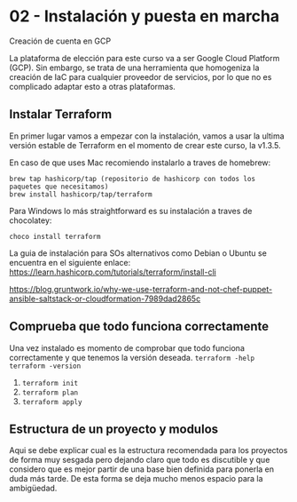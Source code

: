 # 02 - Instalación y puesta en marcha
Creación de cuenta en GCP

La plataforma de elección para este curso va a ser Google Cloud Platform (GCP). Sin embargo, se trata de una herramienta que homogeniza
la creación de IaC para cualquier proveedor de servicios, por lo que no es complicado adaptar esto a otras plataformas.



## Instalar Terraform

En primer lugar vamos a empezar con la instalación, vamos a usar la ultima versión estable de Terraform en el momento de crear este curso,
la v1.3.5.


En caso de que uses Mac recomiendo instalarlo a traves de homebrew:

```
brew tap hashicorp/tap (repositorio de hashicorp con todos los paquetes que necesitamos)
brew install hashicorp/tap/terraform
```


Para Windows lo más straightforward es su instalación a traves de chocolatey:
```
choco install terraform
```


La guia de instalación para SOs alternativos como Debian o Ubuntu se encuentra en el siguiente enlace: https://learn.hashicorp.com/tutorials/terraform/install-cli



https://blog.gruntwork.io/why-we-use-terraform-and-not-chef-puppet-ansible-saltstack-or-cloudformation-7989dad2865c




## Comprueba que todo funciona correctamente

Una vez instalado es momento de comprobar que todo funciona correctamente y que tenemos la versión deseada.
`terraform -help`
`terraform -version`

1) `terraform init`
2) `terraform plan`
3) `terraform apply`


## Estructura de un proyecto y modulos

Aqui se debe explicar cual es la estructura recomendada para los proyectos de forma muy sesgada pero dejando claro
que todo es discutible y que considero que es mejor partir de una base bien definida para ponerla en duda más tarde.
De esta forma se deja mucho menos espacio para la ambigüedad.